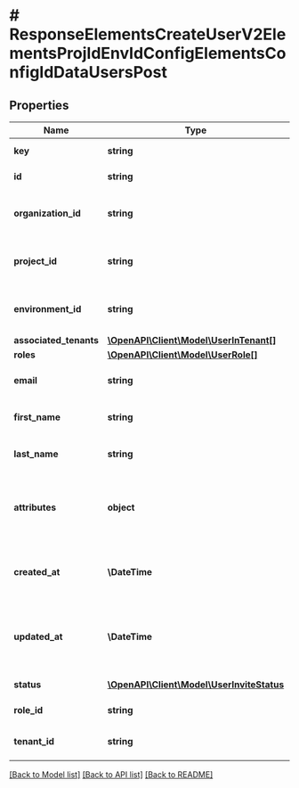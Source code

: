 # # ResponseElementsCreateUserV2ElementsProjIdEnvIdConfigElementsConfigIdDataUsersPost

## Properties

Name | Type | Description | Notes
------------ | ------------- | ------------- | -------------
**key** | **string** | The key of the user that is being invited |
**id** | **string** | Unique id of the elements_user_invite |
**organization_id** | **string** | Unique id of the organization that the elements_user_invite belongs to. |
**project_id** | **string** | Unique id of the project that the elements_user_invite belongs to. |
**environment_id** | **string** | Unique id of the environment that the elements_user_invite belongs to. |
**associated_tenants** | [**\OpenAPI\Client\Model\UserInTenant[]**](UserInTenant.md) |  | [optional]
**roles** | [**\OpenAPI\Client\Model\UserRole[]**](UserRole.md) |  | [optional]
**email** | **string** | The email of the user that being invited |
**first_name** | **string** | The first name of the user that is being invited |
**last_name** | **string** | The last name of the user that is being invited |
**attributes** | **object** | Arbitrary user attributes that will be used to enforce attribute-based access control policies. | [optional]
**created_at** | **\DateTime** | Date and time when the elements_user_invite was created (ISO_8601 format). |
**updated_at** | **\DateTime** | Date and time when the elements_user_invite was last updated/modified (ISO_8601 format). |
**status** | [**\OpenAPI\Client\Model\UserInviteStatus**](UserInviteStatus.md) | The status of the user invite |
**role_id** | **string** | The role of the user that is being invited |
**tenant_id** | **string** | The tenant id of the user that is being invited |

[[Back to Model list]](../../README.md#models) [[Back to API list]](../../README.md#endpoints) [[Back to README]](../../README.md)
